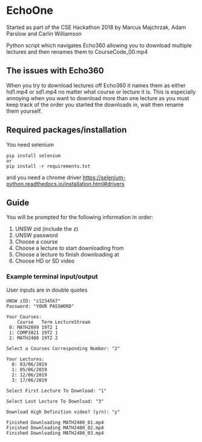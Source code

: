 # EchoOne
Started as part of the CSE Hackathon 2018 by Marcus Majchrzak, Adam Parslow and Carlin Williamson

Python script which navigates Echo360 allowing you to download multiple lectures and then renames them to CourseCode\_00.mp4

## The issues with Echo360
When you try to download lectures off Echo360 it names them as either hd1.mp4 or sd1.mp4 no matter what course or lecture it is. This is especially annoying when you want to download more than one lecture as you must keep track of the order you started the downloads in, wait then rename them yourself.

## Required packages/installation
You need selenium
```
pip install selenium
or
pip install -r requirements.txt
```
and you need a chrome driver https://selenium-python.readthedocs.io/installation.html#drivers

## Guide
You will be prompted for the following information in order:
1. UNSW zid (include the z)
2. UNSW password
3. Choose a course
4. Choose a lecture to start downloading from
5. Choose a lecture to finish downloading at
6. Choose HD or SD video

### Example terminal input/output
User inputs are in double quotes

```
UNSW zID: "z1234567"
Password: "YOUR PASSWORD"

Your Courses:
    Course   Term LectureStream
 0: MATH2099 19T2 1
 1: COMP3821 19T2 1
 2: MATH2400 19T2 2

Select a Courses Corresponding Number: "2"

Your Lectures:
  0: 03/06/2019
  1: 05/06/2019
  2: 12/06/2019
  3: 17/06/2019

Select First Lecture To Download: "1"

Select Last Lecture To Download: "3"

Download High Definition video? (y/n): "y"

Finished Downloading MATH2400_01.mp4
Finished Downloading MATH2400_02.mp4
Finished Downloading MATH2400_03.mp4
```
